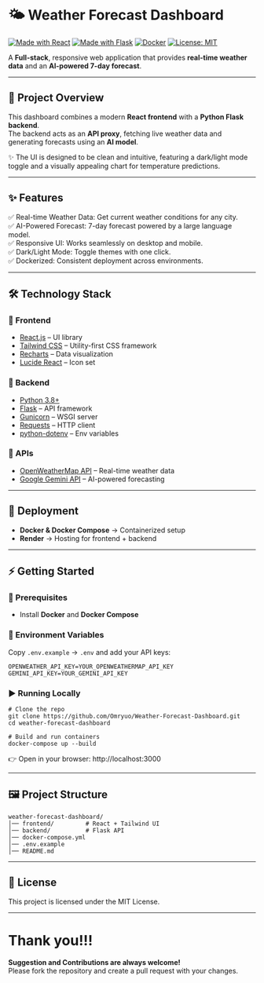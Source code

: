 # 🌤️ Weather Forecast Dashboard

[![Made with React](https://img.shields.io/badge/Frontend-React.js-61DBFB?logo=react&logoColor=white)](https://react.dev/)   [![Made with Flask](https://img.shields.io/badge/Backend-Flask-000000?logo=flask&logoColor=white)](https://flask.palletsprojects.com/)   [![Docker](https://img.shields.io/badge/Deploy-Docker-2496ED?logo=docker&logoColor=white)](https://www.docker.com/)   [![License: MIT](https://img.shields.io/badge/License-MIT-yellow.svg)](LICENSE)  

A **Full-stack**, responsive web application that provides **real-time weather data** and an **AI-powered 7-day forecast**.

---

## 📖 Project Overview
This dashboard combines a modern **React frontend** with a **Python Flask backend**.  
The backend acts as an **API proxy**, fetching live weather data and generating forecasts using an **AI model**.  

✨ The UI is designed to be clean and intuitive, featuring a dark/light mode toggle and a visually appealing chart for temperature predictions. 

---

## ✨ Features
✅ Real-time Weather Data: Get current weather conditions for any city.  
✅ AI-Powered Forecast: 7-day forecast powered by a large language model.  
✅ Responsive UI: Works seamlessly on desktop and mobile.  
✅ Dark/Light Mode: Toggle themes with one click.  
✅ Dockerized: Consistent deployment across environments.  

---

## 🛠️ Technology Stack

### 🔹 Frontend
- [React.js](https://react.dev/) – UI library  
- [Tailwind CSS](https://tailwindcss.com/) – Utility-first CSS framework  
- [Recharts](https://recharts.org/) – Data visualization  
- [Lucide React](https://lucide.dev/) – Icon set  

### 🔹 Backend
- [Python 3.8+](https://www.python.org/)  
- [Flask](https://flask.palletsprojects.com/) – API framework  
- [Gunicorn](https://gunicorn.org/) – WSGI server  
- [Requests](https://docs.python-requests.org/) – HTTP client  
- [python-dotenv](https://pypi.org/project/python-dotenv/) – Env variables  

### 🔹 APIs
- [OpenWeatherMap API](https://openweathermap.org/api) – Real-time weather data  
- [Google Gemini API](https://ai.google/) – AI-powered forecasting  

---

## 🚀 Deployment
- **Docker & Docker Compose** → Containerized setup  
- **Render** → Hosting for frontend + backend  

---

## ⚡ Getting Started

### 📌 Prerequisites
- Install **Docker** and **Docker Compose**

### 📌 Environment Variables
Copy `.env.example` → `.env` and add your API keys:

```env
OPENWEATHER_API_KEY=YOUR_OPENWEATHERMAP_API_KEY
GEMINI_API_KEY=YOUR_GEMINI_API_KEY
```

### ▶️ Running Locally
```
# Clone the repo
git clone https://github.com/Omryuo/Weather-Forecast-Dashboard.git
cd weather-forecast-dashboard

# Build and run containers
docker-compose up --build
```

👉 Open in your browser: http://localhost:3000

---

## 🖼️ Project Structure
```
weather-forecast-dashboard/
│── frontend/         # React + Tailwind UI
│── backend/          # Flask API
│── docker-compose.yml
│── .env.example
│── README.md
```
---
## 📜 License

This project is licensed under the MIT License.

---
# Thank you!!!

**Suggestion and Contributions are always welcome!** <br> Please fork the repository and create a pull request with your changes.
